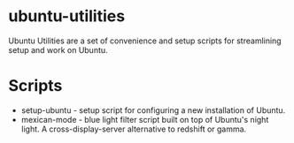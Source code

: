 # ubuntu-utilities
Ubuntu Utilities are a set of convenience and setup scripts for streamlining setup and work on Ubuntu.

# Scripts
- setup-ubuntu - setup script for configuring a new installation of Ubuntu.
- mexican-mode - blue light filter script built on top of Ubuntu's night light. A cross-display-server alternative to redshift or gamma.
